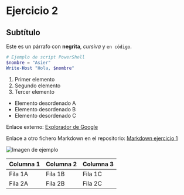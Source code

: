 # Ejercicio 2

## Subtítulo

Este es un párrafo con **negrita**, *cursiva* y `en código`.

```powershell
# Ejemplo de script PowerShell
$nombre = "Asier"
Write-Host "Hola, $nombre"
```

1. Primer elemento
2. Segundo elemento
3. Tercer elemento

- Elemento desordenado A
- Elemento desordenado B
- Elemento desordenado C

Enlace externo: [Explorador de Google](https://google.es/)

Enlace a otro fichero Markdown en el repositorio: [Markdown ejercicio 1](/Ejercicio1/Ejercicio1.md)

![Imagen de ejemplo](https://inkscape.app/wp-content/uploads/imagen-vectorial.webp)

| Columna 1 | Columna 2 | Columna 3 |
|-----------|-----------|-----------|
| Fila 1A   | Fila 1B   | Fila 1C   |
| Fila 2A   | Fila 2B   | Fila 2C   |